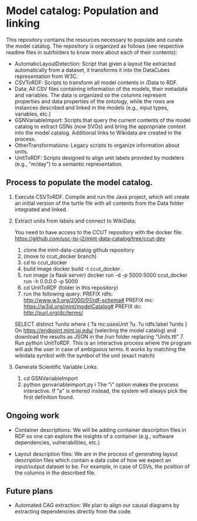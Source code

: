 # Model catalog: Population and linking

This repository contains the resources necessary to populate and curate the model catalog. The repository is organized as follows (see respective readme files in subfolders to know more about each of their contents):
 * AutomaticLayoutDetection: Script that given a layout file extracted automatically from a dataset, it transforms it into the DataCubes representation from W3C. 
 * CSVToRDF: Scripts to transform all model contents in /Data to RDF.
 * Data: All CSV files containing information of the models, their metadata and variables. The data is organized so the columns represent properties and data properties of the ontology, while the rows are instances described and linked in the models (e.g., input types, variables, etc.)
 * GSNVariableImport: Scripts that query the current contents of the model catalog to extract GSNs (now SVOs) and bring the appropriate context into the model catalog. Additional links to Wikidata are created in the process. 
 * OtherTransformations: Legacy scripts to organize information about units.
 * UnitToRDF: Scripts designed to align unit labels provided by modelers (e.g., "m/day") to a semantic representation. 
 
## Process to populate the model catalog.

1) Execute CSVToRDF. Compile and run the Java project, which will create an initial version of the turtle file with all contents from the Data folder integrated and linked.

2) Extract units from labels and connect to WikiData: 
    
    You need to have access to the CCUT repository with the docker file: https://github.com/usc-isi-i2/mint-data-catalog/tree/ccut-dev
    
    1. clone the mint-data-catalog github repository 
    2. (move to ccut_docker branch)
    3. cd to ccut_docker
    4. build image
        docker build -t ccut_docker .
    5. run image (a flask server)
        docker run -d -p 5000:5000 ccut_docker run -h 0.0.0.0 -p 5000
    6. cd UnitToRDF (folder in this repository)
    7. run the following query:
    PREFIX rdfs: <http://www.w3.org/2000/01/rdf-schema#>
    PREFIX mc: <https://w3id.org/mint/modelCatalog#>
    PREFIX dc: <http://purl.org/dc/terms/>

    SELECT distinct ?units where {
        ?a mc:usesUnit ?u.
        ?u rdfs:label ?units
    }
    On https://endpoint.mint.isi.edu/ (selecting the model catalog) and download the results as JSON in the /run folder replacing "Units.ttl"
    7. Run python UnitToRDF. This is an interactive process where the program will ask the user in case of ambiguous terms. It works by matching the wikidata symbol with the symbol of the unit (exact match)
    
3) Generate Scientific Variable Links.
    1. cd GSNVariableImport 
    2. python gsnvariableimport.py i
        The "i" option makes the process interactive. If "a" is entered instead, the system will always pick the first definition found.
        
## Ongoing work      
    
 * Container descriptions: We will be adding container description files in RDF so one can explore the insights of a container (e.g., software dependencies, vulnerabilities, etc.)
 
 * Layout description files: We are in the process of generating layout description files which contain a data cube of how we expect an input/output dataset to be. For example, in case of CSVs, the position of the columns in the described file.
 
## Future plans
 
 * Automated CAG extraction: We plan to align our causal diagrams by extracting dependencies directly from the code. 
 

